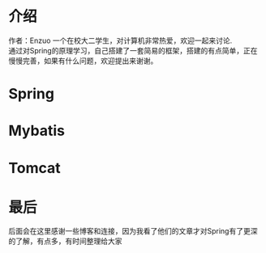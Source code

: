 # 介绍
作者：Enzuo 一个在校大二学生，对计算机非常热爱，欢迎一起来讨论.\
通过对Spring的原理学习，自己搭建了一套简易的框架，搭建的有点简单，正在慢慢完善，如果有什么问题，欢迎提出来谢谢。
# Spring
# Mybatis
# Tomcat
# 最后
后面会在这里感谢一些博客和连接，因为我看了他们的文章才对Spring有了更深的了解，有点多，有时间整理给大家